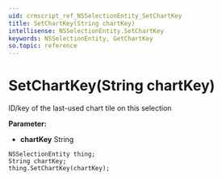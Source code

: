 ```yaml
---
uid: crmscript_ref_NSSelectionEntity_SetChartKey
title: SetChartKey(String chartKey)
intellisense: NSSelectionEntity.SetChartKey
keywords: NSSelectionEntity, GetChartKey
so.topic: reference
---
```


# SetChartKey(String chartKey)

ID/key of the last-used chart tile on this selection

**Parameter:** 
 - **chartKey** String

```crmscript
NSSelectionEntity thing;
String chartKey;
thing.SetChartKey(chartKey);
```

